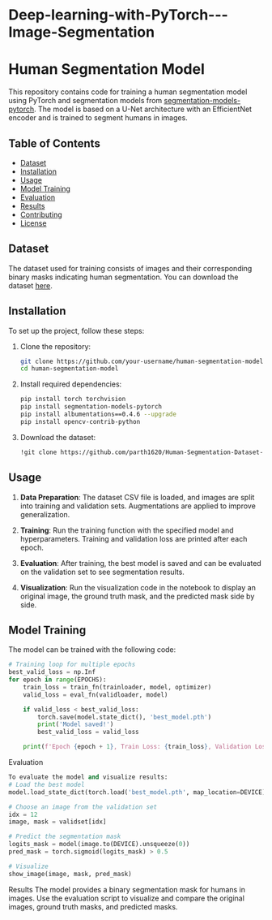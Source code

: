 # Deep-learning-with-PyTorch---Image-Segmentation
# Human Segmentation Model

This repository contains code for training a human segmentation model using PyTorch and segmentation models from [segmentation-models-pytorch](https://github.com/qubvel/segmentation_models.pytorch). The model is based on a U-Net architecture with an EfficientNet encoder and is trained to segment humans in images.

## Table of Contents
- [Dataset](#dataset)
- [Installation](#installation)
- [Usage](#usage)
- [Model Training](#model-training)
- [Evaluation](#evaluation)
- [Results](#results)
- [Contributing](#contributing)
- [License](#license)

## Dataset
The dataset used for training consists of images and their corresponding binary masks indicating human segmentation. You can download the dataset [here](https://github.com/parth1620/Human-Segmentation-Dataset-master).

## Installation

To set up the project, follow these steps:

1. Clone the repository:
    ```bash
    git clone https://github.com/your-username/human-segmentation-model.git
    cd human-segmentation-model
    ```

2. Install required dependencies:
    ```bash
    pip install torch torchvision
    pip install segmentation-models-pytorch
    pip install albumentations==0.4.6 --upgrade
    pip install opencv-contrib-python
    ```

3. Download the dataset:
    ```bash
    !git clone https://github.com/parth1620/Human-Segmentation-Dataset-master.git
    ```

## Usage

1. **Data Preparation**: The dataset CSV file is loaded, and images are split into training and validation sets. Augmentations are applied to improve generalization.

2. **Training**: Run the training function with the specified model and hyperparameters. Training and validation loss are printed after each epoch.

3. **Evaluation**: After training, the best model is saved and can be evaluated on the validation set to see segmentation results.

4. **Visualization**: Run the visualization code in the notebook to display an original image, the ground truth mask, and the predicted mask side by side.

## Model Training

The model can be trained with the following code:
```python
# Training loop for multiple epochs
best_valid_loss = np.Inf
for epoch in range(EPOCHS):
    train_loss = train_fn(trainloader, model, optimizer)
    valid_loss = eval_fn(validloader, model)

    if valid_loss < best_valid_loss:
        torch.save(model.state_dict(), 'best_model.pth')
        print('Model saved!')
        best_valid_loss = valid_loss

    print(f'Epoch {epoch + 1}, Train Loss: {train_loss}, Validation Loss: {valid_loss}')
```
Evaluation
```python
To evaluate the model and visualize results:
# Load the best model
model.load_state_dict(torch.load('best_model.pth', map_location=DEVICE))

# Choose an image from the validation set
idx = 12
image, mask = validset[idx]

# Predict the segmentation mask
logits_mask = model(image.to(DEVICE).unsqueeze(0))
pred_mask = torch.sigmoid(logits_mask) > 0.5

# Visualize
show_image(image, mask, pred_mask)
```

Results
The model provides a binary segmentation mask for humans in images. Use the evaluation script to visualize and compare the original images, ground truth masks, and predicted masks.
